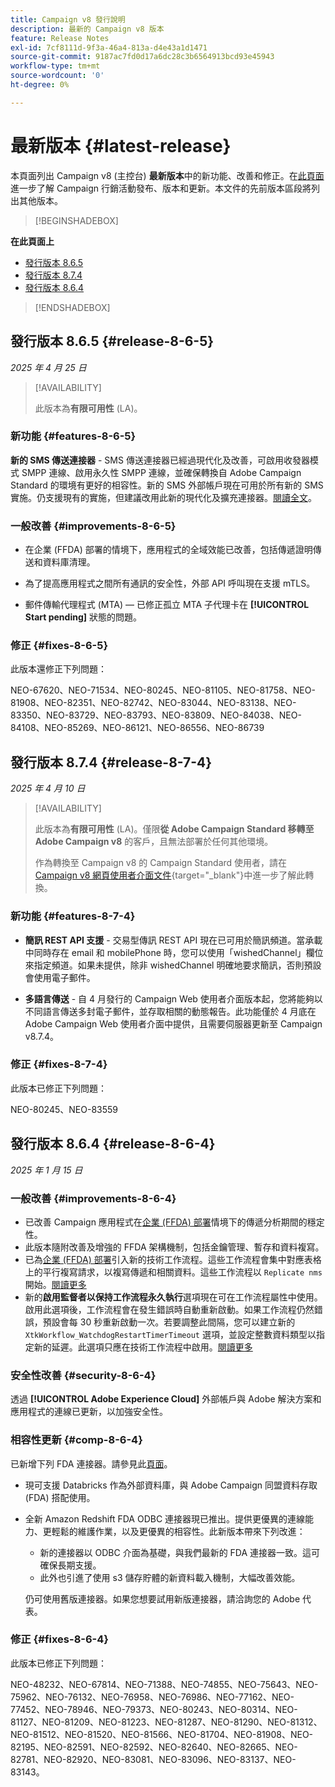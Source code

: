 ```yaml
---
title: Campaign v8 發行說明
description: 最新的 Campaign v8 版本
feature: Release Notes
exl-id: 7cf8111d-9f3a-46a4-813a-d4e43a1d1471
source-git-commit: 9187ac7fd0d17a6dc28c3b6564913bcd93e45943
workflow-type: tm+mt
source-wordcount: '0'
ht-degree: 0%

---
```


# 最新版本 {#latest-release}

本頁面列出 Campaign v8 (主控台) **最新版本**&#x200B;中的新功能、改善和修正。在[此頁面](upgrades.md)進一步了解 Campaign 行銷活動發布、版本和更新。本文件的先前版本區段將列出其他版本。

>[!BEGINSHADEBOX]

**在此頁面上**

* [發行版本 8.6.5](#release-8-6-5)
* [發行版本 8.7.4](#release-8-7-4)
* [發行版本 8.6.4](#release-8-6-4)

>[!ENDSHADEBOX]

## 發行版本 8.6.5 {#release-8-6-5}

_2025 年 4 月 25 日_

>[!AVAILABILITY]
>
>此版本為&#x200B;**有限可用性** (LA)。

### 新功能 {#features-8-6-5}

**新的 SMS 傳送連接器** - SMS 傳送連接器已經過現代化及改善，可啟用收發器模式 SMPP 連線、啟用永久性 SMPP 連線，並確保轉換自 Adobe Campaign Standard 的環境有更好的相容性。新的 SMS 外部帳戶現在可用於所有新的 SMS 實施。仍支援現有的實施，但建議改用此新的現代化及擴充連接器。[閱讀全文](../send/sms/sms.md)。

### 一般改善 {#improvements-8-6-5}

* 在企業 (FFDA) 部署的情境下，應用程式的全域效能已改善，包括傳遞證明傳送和資料庫清理。

* 為了提高應用程式之間所有通訊的安全性，外部 API 呼叫現在支援 mTLS。

* 郵件傳輸代理程式 (MTA) — 已修正孤立 MTA 子代理卡在 **[!UICONTROL Start pending]** 狀態的問題。

### 修正 {#fixes-8-6-5}

此版本還修正下列問題：

NEO-67620、NEO-71534、NEO-80245、NEO-81105、NEO-81758、NEO-81908、NEO-82351、NEO-82742、NEO-83044、NEO-83138、NEO-83350、NEO-83729、NEO-83793、NEO-83809、NEO-84038、NEO-84108、NEO-85269、NEO-86121、NEO-86556、NEO-86739

## 發行版本 8.7.4 {#release-8-7-4}

_2025 年 4 月 10 日_

>[!AVAILABILITY]
>
>此版本為&#x200B;**有限可用性** (LA)。僅限&#x200B;**從 Adobe Campaign Standard 移轉至 Adobe Campaign v8** 的客戶，且無法部署於任何其他環境。
>
>作為轉換至 Campaign v8 的 Campaign Standard 使用者，請在 [Campaign v8 網頁使用者介面文件](https://experienceleague.adobe.com/tw/docs/campaign-web/v8/start/acs-migration){target="_blank"}中進一步了解此轉換。

### 新功能 {#features-8-7-4}

* **簡訊 REST API 支援** - 交易型傳訊 REST API 現在已可用於簡訊頻道。當承載中同時存在 email 和 mobilePhone 時，您可以使用「wishedChannel」欄位來指定頻道。如果未提供，除非 wishedChannel 明確地要求簡訊，否則預設會使用電子郵件。

* **多語言傳送** - 自 4 月發行的 Campaign Web 使用者介面版本起，您將能夠以不同語言傳送多封電子郵件，並存取相關的動態報告。此功能僅於 4 月底在 Adobe Campaign Web 使用者介面中提供，且需要伺服器更新至 Campaign v8.7.4。

### 修正 {#fixes-8-7-4}

此版本已修正下列問題：

NEO-80245、NEO-83559

## 發行版本 8.6.4 {#release-8-6-4}

_2025 年 1 月 15 日_

### 一般改善 {#improvements-8-6-4}

* 已改善 Campaign 應用程式在[企業 (FFDA) 部署](../../v8/architecture/enterprise-deployment.md)情境下的傳遞分析期間的穩定性。
* 此版本隨附改善及增強的 FFDA 架構機制，包括金鑰管理、暫存和資料複寫。
* 已為[企業 (FFDA) 部署](../../v8/architecture/enterprise-deployment.md)引入新的技術工作流程。這些工作流程會集中對應表格上的平行複寫請求，以複寫傳遞和相關資料。這些工作流程以 `Replicate nms` 開始。[閱讀更多](../architecture/replication.md)
* 新的&#x200B;**啟用監督者以保持工作流程永久執行**&#x200B;選項現在可在工作流程屬性中使用。啟用此選項後，工作流程會在發生錯誤時自動重新啟動。如果工作流程仍然錯誤，預設會每 30 秒重新啟動一次。若要調整此間隔，您可以建立新的 `XtkWorkflow_WatchdogRestartTimerTimeout` 選項，並設定整數資料類型以指定新的延遲。此選項只應在技術工作流程中啟用。[閱讀更多](../../automation/workflow/workflow-properties.md#execution)

### 安全性改善 {#security-8-6-4}

透過 **[!UICONTROL Adobe Experience Cloud]** 外部帳戶與 Adobe 解決方案和應用程式的連線已更新，以加強安全性。

<!--
### Connection to Campaign {#ims-8-6-4}

**(Limited availability)** For a restricted list of customers, Campaign v8.6.4 can allow native authentication mode instead of Adobe Identity Management System (IMS). Note that if you are using Campaign native authentication, you cannot access to [Campaign Web User Interface](../start/campaign-ui.md#campaign-web-user-interface).-->

### 相容性更新 {#comp-8-6-4}

已新增下列 FDA 連接器。請參見此[頁面](compatibility-matrix.md#FederatedDataAccessFDA)。

* 現可支援 Databricks 作為外部資料庫，與 Adobe Campaign 同盟資料存取 (FDA) 搭配使用。

* 全新 Amazon Redshift FDA ODBC 連接器現已推出。提供更優異的連線能力、更輕鬆的維護作業，以及更優異的相容性。此新版本帶來下列改進：

   * 新的連接器以 ODBC 介面為基礎，與我們最新的 FDA 連接器一致。這可確保長期支援。
   * 此外也引進了使用 s3 儲存貯體的新資料載入機制，大幅改善效能。

  仍可使用舊版連接器。如果您想要試用新版連接器，請洽詢您的 Adobe 代表。

### 修正 {#fixes-8-6-4}

此版本已修正下列問題：

NEO-48232、NEO-67814、NEO-71388、NEO-74855、NEO-75643、NEO-75962、NEO-76132、NEO-76958、NEO-76986、NEO-77162、NEO-77452、NEO-78946、NEO-79373、NEO-80243、NEO-80314、NEO-81127、NEO-81209、NEO-81223、NEO-81287、NEO-81290、NEO-81312、NEO-81512、NEO-81520、NEO-81566、NEO-81704、NEO-81908、NEO-82195、NEO-82591、NEO-82592、NEO-82640、NEO-82665、NEO-82781、NEO-82920、NEO-83081、NEO-83096、NEO-83137、NEO-83143。

